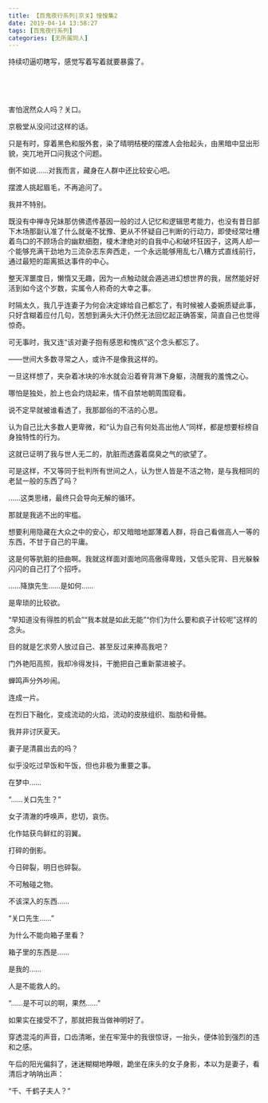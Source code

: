 ```yaml
---
title: 【百鬼夜行系列|京关】惶惶集2
date: 2019-04-14 13:58:27
tags: [百鬼夜行系列]
categories: [无所属同人]
---
```


<p>持续叨逼叨瞎写，感觉写着写着就要暴露了。</p> 
<p>&nbsp;</p> 
<p>&nbsp;</p> 
<p>害怕泯然众人吗？关口。</p> 
<p>京极堂从没问过这样的话。</p> 
<p>只是有时，穿着黑色和服外套，染了晴明桔梗的摆渡人会抬起头，由黑暗中显出形貌，突兀地开口问我这个问题。</p> 
<p>倒不如说……对我而言，藏身在人群中还比较安心吧。</p> 
<p>摆渡人挑起眉毛，不再追问了。</p> 
<p>我并不特别。</p> 
<p>既没有中禅寺兄妹那仿佛遗传基因一般的过人记忆和逻辑思考能力，也没有昔日部下木场那副认准了什么就毫不犹豫、更从不怀疑自己判断的行动力，即使经常吐槽着鸟口的不顾场合的幽默细胞，榎木津绝对的自我中心和破坏狂因子，这两人却一个能够充满干劲地为三流杂志东奔西走，一个永远能够用乱七八糟方式直线前行，通过最短的距离抵达事件的中心。</p> 
<p>整天浑噩度日，懒惰又无趣，因为一点触动就会遁逃进幻想世界的我，居然能好好活到如今这个岁数，实属令人称奇的大幸之事。</p> 
<p>时隔太久，我几乎连妻子为何会决定嫁给自己都忘了，有时候被人委婉质疑此事，只好含糊着应付几句，苦想到满头大汗仍然无法回忆起正确答案，简直自己也觉得惊奇。</p> 
<p>可无事时，我又连“该对妻子抱有感恩和愧疚”这个念头都忘了。</p> 
<p>——世间大多数寻常之人，或许不是像我这样的。</p> 
<p>一旦这样想了，夹杂着冰块的冷水就会沿着脊背淋下身躯，浇醒我的羞愧之心。</p> 
<p>哪怕是独处，脸上也会灼烧起来，情不自禁地朝周围窥看。</p> 
<p>说不定早就被谁看透了，我那鄙俗的不洁的心思。</p> 
<p>认为自己比大多数人更卑微，和“认为自己有何处高出他人”同样，都是想要标榜自身独特性的行为。</p> 
<p>这就已证明了我与世人无二的，肮脏而透露着腐臭之气的欲望了。</p> 
<p>可是这样，不又等同于批判所有世间之人，认为世人皆是不洁之物，是与我相同的老鼠一般的东西了吗？</p> 
<p>……这类思绪，最终只会导向无解的循环。</p> 
<p>那就是我逃不出的牢槛。</p> 
<p>想要利用隐藏在大众之中的安心，却又暗暗地鄙薄着人群，将自己看做高人一等的东西，不甘于自己的平庸。</p> 
<p>这是何等肮脏的扭曲啊。我就这样面对面地同高傲得卑贱，又低头驼背、目光躲躲闪闪的自己打了个招呼。</p> 
<p>……降旗先生……是如何……</p> 
<p>是卑琐的比较欲。</p> 
<p>“早知道没有得胜的机会”“我本就是如此无能”“你们为什么要和疯子计较呢”这样的念头。</p> 
<p>目的就是乞求旁人放过自己、甚至反过来捧高我吧？</p> 
<p>门外艳阳高照，我却冷得发抖，干脆把自己重新蒙进被子。</p> 
<p>蝉鸣声分外吵闹。</p> 
<p>连成一片。</p> 
<p>在烈日下融化，变成流动的火焰，流动的皮肤组织、脂肪和骨骼。</p> 
<p>我并非讨厌夏天。</p> 
<p>妻子是清晨出去的吗？</p> 
<p>似乎没吃过早饭和午饭，但也非极为重要之事。</p> 
<p>在梦中……</p> 
<p>“……关口先生？”</p> 
<p>女子清澈的呼唤声，悲切，哀伤。</p> 
<p>化作姑获鸟鲜红的羽翼。</p> 
<p>打碎的倒影。</p> 
<p>今日碎裂，明日也碎裂。</p> 
<p>不可触碰之物。</p> 
<p>不该深入的东西……</p> 
<p>“关口先生……”</p> 
<p>为什么不能向箱子里看？</p> 
<p>箱子里的东西是……</p> 
<p>是我的……</p> 
<p>人是不能救人的。</p> 
<p>“……是不可以的啊，果然……”</p> 
<p>如果实在接受不了，那就把我当做神明好了。</p> 
<p>穿透混沌的声音，口齿清晰，坐在牢笼中的我很惊讶，一抬头，便体验到强烈的违和之感。</p> 
<p>午后的阳光偏斜了，迷迷糊糊地睁眼，跪坐在床头的女子身影，本以为是妻子，看清后才呐呐出声：</p> 
<p>“千、千鹤子夫人？”</p> 
<p>&nbsp;</p>